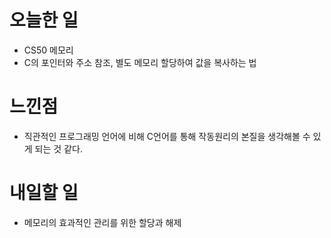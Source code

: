 # 오늘한 일
- CS50 메모리
- C의 포인터와 주소 참조, 별도 메모리 할당하여 값을 복사하는 법

# 느낀점
- 직관적인 프로그래밍 언어에 비해 C언어를 통해 작동원리의 본질을 생각해볼 수 있게 되는 것 같다.

# 내일할 일
- 메모리의 효과적인 관리를 위한 할당과 해제 
